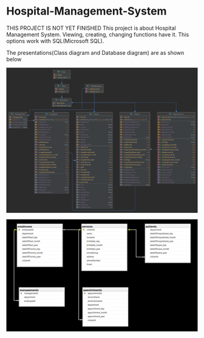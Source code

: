 # Hospital-Management-System
THIS PROJECT IS NOT YET FINISHED 
This project is about Hospital Management System.
Viewing, creating, changing functions have it. This options work with SQL(Microsoft SQL).


The presentations(Class diagram and Database diagram) are as shown below

![ Alt text](class.png)  [](class.png)

![ Alt text](database.png)  [](database.png)
